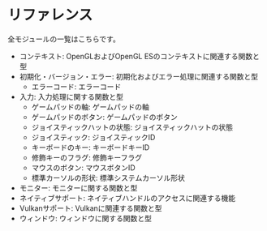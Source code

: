# リファレンス

全モジュールの一覧はこちらです。

- コンテキスト: OpenGLおよびOpenGL ESのコンテキストに関連する関数と型
- 初期化・バージョン・エラー: 初期化およびエラー処理に関連する関数と型
  - エラーコード: エラーコード
- 入力: 入力処理に関する関数と型
  - ゲームパッドの軸: ゲームパッドの軸
  - ゲームパッドのボタン: ゲームパッドのボタン
  - ジョイスティックハットの状態: ジョイスティックハットの状態
  - ジョイスティック: ジョイスティックID
  - キーボードのキー: キーボードキーID
  - 修飾キーのフラグ: 修飾キーフラグ
  - マウスのボタン: マウスボタンID
  - 標準カーソルの形状: 標準システムカーソル形状
- モニター: モニターに関する関数と型
- ネイティブサポート: ネイティブハンドルのアクセスに関連する機能
- Vulkanサポート: Vulkanに関連する関数と型
- ウィンドウ: ウィンドウに関する関数と型